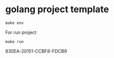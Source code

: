 # golang project template
```
make env
```

For run project
```
make run
```

830EA-20151-CCBF8-FDCB9
